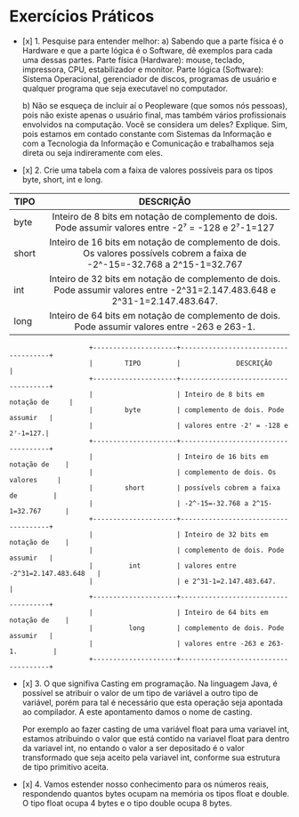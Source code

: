 # Exercícios Práticos

- \[x] 1. Pesquise para entender melhor:
  a) Sabendo que a parte física é o Hardware e que a parte lógica é o Software, dê exemplos para cada uma dessas partes.
    Parte física (Hardware): mouse, teclado, impressora, CPU, estabilizador e monitor.
    Parte lógica (Software): Sistema Operacional, gerenciador de discos, programas de usuário e qualquer programa que seja executavel no computador.

  b) Não se esqueça de incluir aí o Peopleware (que somos nós pessoas), pois não existe apenas o usuário final, mas também
     vários profissionais envolvidos na computação. Você se considera um deles? Explique.
     Sim, pois estamos em contado constante com Sistemas da Informação e com a Tecnologia da Informação e Comunicação e trabalhamos seja direta
     ou seja indireramente com eles.

- \[x] 2. Crie uma tabela com a faixa de valores possíveis para os tipos byte, short, int e long.

|   TIPO   |   DESCRIÇÃO   |
|----------|:-------------:|
|   byte   |Inteiro de 8 bits em notação de  complemento de dois. Pode assumir valores entre -2⁷ = -128 e 2⁷-1=127|
|  short   |Inteiro de 16 bits em notação de complemento de dois. Os valores possívels cobrem a faixa de -2^-15=-32.768 a 2^15-1=32.767|
|   int    |Inteiro de 32 bits em notação de complemento de dois. Pode assumir valores entre -2^31=2.147.483.648 e 2^31-1=2.147.483.647.|
|  long    |Inteiro de 64 bits em notação de complemento de dois. Pode assumir valores entre -263 e 263-1.|

                        +---------------------+-------------------------------------+
                        |        TIPO         |              DESCRIÇÃO              |
                        +---------------------+-------------------------------------+
                        |                     | Inteiro de 8 bits em notação de     |
                        |        byte         | complemento de dois. Pode assumir   |
                        |                     | valores entre -2⁷ = -128 e 2⁷-1=127.|
                        +---------------------+-------------------------------------+
                        |                     | Inteiro de 16 bits em notação de    |
                        |                     | complemento de dois. Os valores     |
                        |        short        | possívels cobrem a faixa de         |
                        |                     | -2^-15=-32.768 a 2^15-1=32.767      |
                        +---------------------+-------------------------------------+
                        |                     | Inteiro de 32 bits em notação de    |
                        |                     | complemento de dois. Pode assumir   |
                        |         int         | valores entre -2^31=2.147.483.648   |
                        |                     | e 2^31-1=2.147.483.647.             |
                        +---------------------+-------------------------------------+
                        |                     | Inteiro de 64 bits em notação de    |
                        |         long        | complemento de dois. Pode assumir   |
                        |                     | valores entre -263 e 263-1.         |
                        +---------------------+-------------------------------------+

- \[x] 3. O que signifiva Casting em programação.
  Na linguagem Java, é possível se atribuir o valor de um tipo de variável
  a outro tipo de variável, porém para tal é necessário que esta operação
  seja apontada ao compilador. A este apontamento damos o nome de casting.

  Por exemplo ao fazer casting de uma variável float para uma variavel int,
  estamos atribuindo o valor que está contido na variavel float para dentro da
  variavel int, no entando o valor a ser depositado é o valor transformado que seja aceito pela variavel
  int, conforme sua estrutura de tipo primitivo aceita.

- \[x] 4. Vamos estender nosso conhecimento para os números reais, respondendo quantos bytes ocupam na memória os tipos float e double.
  O tipo float ocupa 4 bytes e o tipo double ocupa 8 bytes.
